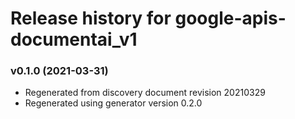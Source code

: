 # Release history for google-apis-documentai_v1

### v0.1.0 (2021-03-31)

* Regenerated from discovery document revision 20210329
* Regenerated using generator version 0.2.0


